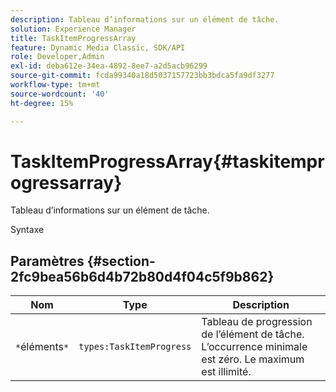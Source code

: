 ```yaml
---
description: Tableau d’informations sur un élément de tâche.
solution: Experience Manager
title: TaskItemProgressArray
feature: Dynamic Media Classic, SDK/API
role: Developer,Admin
exl-id: deba612e-34ea-4892-8ee7-a2d5acb96299
source-git-commit: fcda99340a18d5037157723bb3bdca5fa9df3277
workflow-type: tm+mt
source-wordcount: '40'
ht-degree: 15%

---
```


# TaskItemProgressArray{#taskitemprogressarray}

Tableau d’informations sur un élément de tâche.

Syntaxe

## Paramètres {#section-2fc9bea56b6d4b72b80d4f04c5f9b862}

| Nom | Type | Description |
|---|---|---|
| `*`éléments`*` | `types:TaskItemProgress` | Tableau de progression de l’élément de tâche. L’occurrence minimale est zéro. Le maximum est illimité. |
